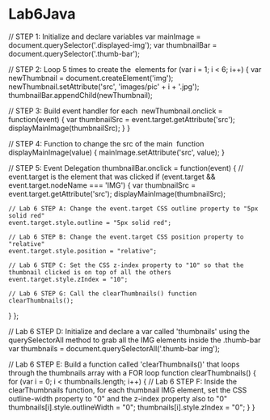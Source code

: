 # Lab6Java
// STEP 1: Initialize and declare variables
var mainImage = document.querySelector('.displayed-img');
var thumbnailBar = document.querySelector('.thumb-bar');

// STEP 2: Loop 5 times to create the <img> elements
for (var i = 1; i < 6; i++) {
  var newThumbnail = document.createElement('img');
  newThumbnail.setAttribute('src', 'images/pic' + i + '.jpg');
  thumbnailBar.appendChild(newThumbnail);

  // STEP 3: Build event handler for each <img>
  newThumbnail.onclick = function(event) {
    var thumbnailSrc = event.target.getAttribute('src');
    displayMainImage(thumbnailSrc);
  }
}

// STEP 4: Function to change the src of the main <img>
function displayMainImage(value) {
  mainImage.setAttribute('src', value);
}

// STEP 5: Event Delegation
thumbnailBar.onclick = function(event) {
  // event.target is the element that was clicked
  if (event.target && event.target.nodeName === 'IMG') {
    var thumbnailSrc = event.target.getAttribute('src');
    displayMainImage(thumbnailSrc);

    // Lab 6 STEP A: Change the event.target CSS outline property to "5px solid red"
    event.target.style.outline = "5px solid red";

    // Lab 6 STEP B: Change the event.target CSS position property to "relative"
    event.target.style.position = "relative";

    // Lab 6 STEP C: Set the CSS z-index property to "10" so that the thumbnail clicked is on top of all the others
    event.target.style.zIndex = "10";

    // Lab 6 STEP G: Call the clearThumbnails() function
    clearThumbnails();
  }
};

// Lab 6 STEP D: Initialize and declare a var called 'thumbnails' using the querySelectorAll method to grab all the IMG elements inside the .thumb-bar
var thumbnails = document.querySelectorAll('.thumb-bar img');

// Lab 6 STEP E: Build a function called 'clearThumbnails()' that loops through the thumbnails array with a FOR loop
function clearThumbnails() {
  for (var i = 0; i < thumbnails.length; i++) {
    // Lab 6 STEP F: Inside the clearThumbnails function, for each thumbnail IMG element, set the CSS outline-width property to "0" and the z-index property also to "0"
    thumbnails[i].style.outlineWidth = "0";
    thumbnails[i].style.zIndex = "0";
  }
}
